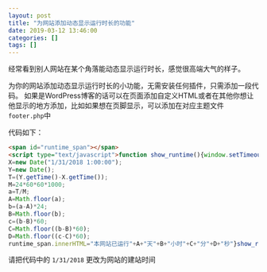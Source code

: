 ```yaml
---
layout: post
title: "为网站添加动态显示运行时长的功能"
date: 2019-03-12 13:46:00
categories: []
tags: []
---
```

经常看到别人网站在某个角落能动态显示运行时长，感觉很高端大气的样子。

为你的网站添加动态显示运行时长的小功能，无需安装任何插件，只需添加一段代码。<!--more-->
如果是WordPress博客的话可以在页面添加自定义HTML或者在其他你想让他显示的地方添加，比如如果想在页脚显示，可以添加在对应主题文件`footer.php`中

代码如下：
```html
<span id="runtime_span"></span> 
<script type="text/javascript">function show_runtime(){window.setTimeout("show_runtime()",1000);
X=new Date("1/31/2018 1:00:00");
Y=new Date();
T=(Y.getTime()-X.getTime());
M=24*60*60*1000;
a=T/M;
A=Math.floor(a);
b=(a-A)*24;
B=Math.floor(b);
c=(b-B)*60;
C=Math.floor((b-B)*60);
D=Math.floor((c-C)*60);
runtime_span.innerHTML="本网站已运行"+A+"天"+B+"小时"+C+"分"+D+"秒"}show_runtime();</script>
```
请把代码中的 `1/31/2018` 更改为网站的建站时间